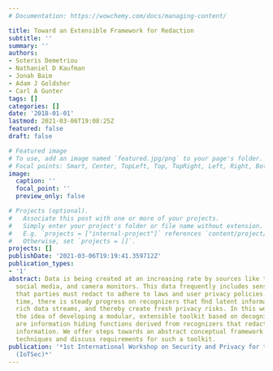 ```yaml
---
# Documentation: https://wowchemy.com/docs/managing-content/

title: Toward an Extensible Framework for Redaction
subtitle: ''
summary: ''
authors:
- Soteris Demetriou
- Nathaniel D Kaufman
- Jonah Baim
- Adam J Goldsher
- Carl A Gunter
tags: []
categories: []
date: '2018-01-01'
lastmod: 2021-03-06T19:08:25Z
featured: false
draft: false

# Featured image
# To use, add an image named `featured.jpg/png` to your page's folder.
# Focal points: Smart, Center, TopLeft, Top, TopRight, Left, Right, BottomLeft, Bottom, BottomRight.
image:
  caption: ''
  focal_point: ''
  preview_only: false

# Projects (optional).
#   Associate this post with one or more of your projects.
#   Simply enter your project's folder or file name without extension.
#   E.g. `projects = ["internal-project"]` references `content/project/deep-learning/index.md`.
#   Otherwise, set `projects = []`.
projects: []
publishDate: '2021-03-06T19:19:41.359712Z'
publication_types:
- '1'
abstract: Data is being created at an increasing rate by sources like the IoT devices,
  social media, and camera monitors. This data frequently includes sensitive information
  that parties must redact to adhere to laws and user privacy policies. At the same
  time, there is steady progress on recognizers that ﬁnd latent information within
  rich data streams, and thereby create fresh privacy risks. In this work, we advocate
  the idea of developing a modular, extensible toolkit based on decognizers which
  are information hiding functions derived from recognizers that redact sensitive
  information. We offer steps towards an abstract conceptual framework and compositional
  techniques and discuss requirements for such a toolkit.
publication: '*1st International Workshop on Security and Privacy for the Internet-of-Things
  (IoTSec)*'
---
```

